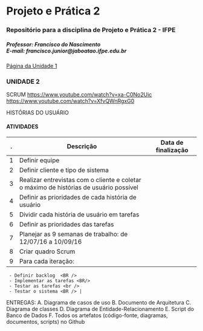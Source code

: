 # Projeto e Prática 2
<h3>Repositório para a disciplina de Projeto e Prática 2 - IFPE</h3>
<h5>Professor: Francisco do Nascimento <BR />
E-mail: francisco.junior@jaboatao.ifpe.edu.br
</h5>

<a href="README2.md">Página da Unidade 1</a>

<h3>UNIDADE 2</h3>

SCRUM
https://www.youtube.com/watch?v=xa-C0No2Uic
https://www.youtube.com/watch?v=XfvQWnRgxG0

HISTÓRIAS DO USUÁRIO


#### ATIVIDADES 

. | Descrição | Data de finalização
--- | --------|-------
1 | Definir equipe |
2 | Definir cliente e tipo de sistema |
3 | Realizar entrevistas com o cliente e coletar o máximo de histórias de usuário possível |
4 | Definir as prioridades de cada história de usuário |
5 | Dividir cada história de usuário em tarefas |
6 | Definir as prioridades das tarefas |
7 | Planejar as 9 semanas de trabalho: de 12/07/16 a 10/09/16 |
8 | Criar quadro Scrum  |
9 | Para cada iteração: <BR />
     - Definir backlog  <BR />
     - Implementar as tarefas <BR/>
     - Testar as tarefas <br />
     - Testar o sistema <BR /> |
   

ENTREGAS:
A. Diagrama de casos de uso
B. Documento de Arquitetura
C. Diagrama de classes
D. Diagrama de Entidade-Relacionamento
E. Script do Banco de Dados
F. Todos os artefatos (código-fonte, diagramas, documentos, scripts) no Github


